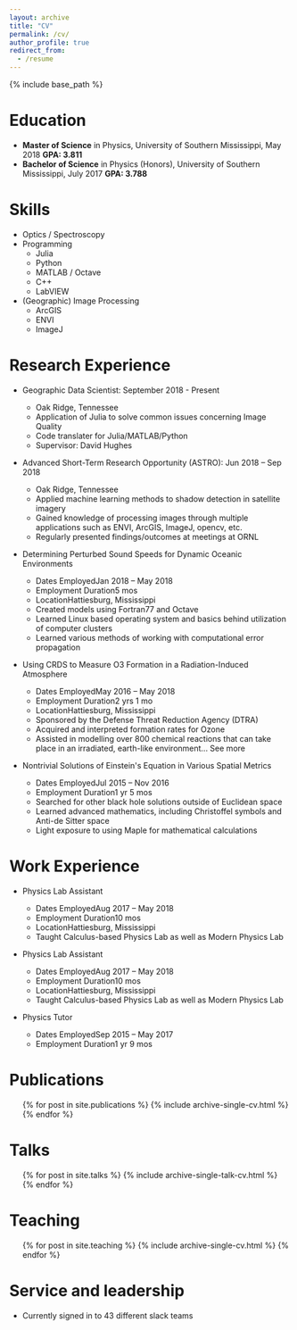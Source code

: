 ```yaml
---
layout: archive
title: "CV"
permalink: /cv/
author_profile: true
redirect_from:
  - /resume
---
```


{% include base_path %}

Education
======
* **Master of Science** in Physics, University of Southern Mississippi, May 2018 **GPA: 3.811**
* **Bachelor of Science** in Physics (Honors), University of Southern Mississippi, July 2017 **GPA: 3.788**

Skills
======
* Optics / Spectroscopy
* Programming
	* Julia
	* Python
	* MATLAB / Octave
	* C++
	* LabVIEW
* (Geographic) Image Processing
	* ArcGIS
	* ENVI
	* ImageJ


Research Experience
======
* Geographic Data Scientist: September 2018 - Present
	* Oak Ridge, Tennessee
	* Application of Julia to solve common issues concerning Image Quality
	* Code translater for Julia/MATLAB/Python
	* Supervisor: David Hughes

* Advanced Short-Term Research Opportunity (ASTRO): Jun 2018 – Sep 2018
	* Oak Ridge, Tennessee
	* Applied machine learning methods to shadow detection in satellite imagery 
	* Gained knowledge of processing images through multiple applications such as ENVI, ArcGIS, ImageJ, opencv, etc. 
	* Regularly presented findings/outcomes at meetings at ORNL

* Determining Perturbed Sound Speeds for Dynamic Oceanic Environments
	* Dates EmployedJan 2018 – May 2018
	* Employment Duration5 mos
	* LocationHattiesburg, Mississippi
	* Created models using Fortran77 and Octave 
	* Learned Linux based operating system and basics behind utilization of computer clusters 
	* Learned various methods of working with computational error propagation

* Using CRDS to Measure O3 Formation in a Radiation-Induced Atmosphere
	* Dates EmployedMay 2016 – May 2018
	* Employment Duration2 yrs 1 mo
	* LocationHattiesburg, Mississippi
	* Sponsored by the Defense Threat Reduction Agency (DTRA) 
	* Acquired and interpreted formation rates for Ozone 
	* Assisted in modelling over 800 chemical reactions that can take place in an irradiated, earth-like environment... See more


* Nontrivial Solutions of Einstein's Equation in Various Spatial Metrics
	* Dates EmployedJul 2015 – Nov 2016
	* Employment Duration1 yr 5 mos
	* Searched for other black hole solutions outside of Euclidean space 
	* Learned advanced mathematics, including Christoffel symbols and Anti-de Sitter space 
	* Light exposure to using Maple for mathematical calculations

Work Experience
======

* Physics Lab Assistant
	* Dates EmployedAug 2017 – May 2018
	* Employment Duration10 mos
	* LocationHattiesburg, Mississippi
	* Taught Calculus-based Physics Lab as well as Modern Physics Lab

* Physics Lab Assistant
	* Dates EmployedAug 2017 – May 2018
	* Employment Duration10 mos
	* LocationHattiesburg, Mississippi
	* Taught Calculus-based Physics Lab as well as Modern Physics Lab

* Physics Tutor
	* Dates EmployedSep 2015 – May 2017
	* Employment Duration1 yr 9 mos
  

Publications
======
  <ul>{% for post in site.publications %}
    {% include archive-single-cv.html %}
  {% endfor %}</ul>
  
Talks
======
  <ul>{% for post in site.talks %}
    {% include archive-single-talk-cv.html %}
  {% endfor %}</ul>
  
Teaching
======
  <ul>{% for post in site.teaching %}
    {% include archive-single-cv.html %}
  {% endfor %}</ul>
  
Service and leadership
======
* Currently signed in to 43 different slack teams
